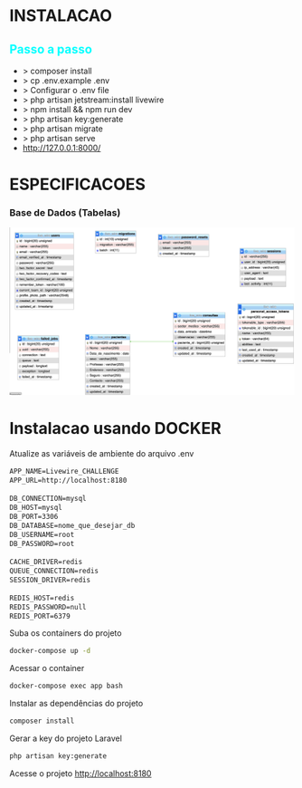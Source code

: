 # INSTALACAO

<h2 style="color:cyan">Passo a passo</h2>
<ul>
    <li> > composer install</li>
    <li> > cp .env.example .env</li>
    <li> > Configurar o .env file</li>
    <li> > php artisan jetstream:install livewire </li> 
    <li> > npm install && npm run dev</li>
    <li> > php artisan key:generate</li>
    <li> > php artisan migrate</li>
    <li> > php artisan serve</li>
    <li> <a href="http://127.0.0.1:8000/">http://127.0.0.1:8000/</a> </li>
</ul>

# ESPECIFICACOES

<h3>Base de Dados (Tabelas)</h3>

<img src="DB_SCHEMA-FINAL.png"/>


# Instalacao usando DOCKER


Atualize as variáveis de ambiente do arquivo .env
```dosini
APP_NAME=Livewire_CHALLENGE
APP_URL=http://localhost:8180

DB_CONNECTION=mysql
DB_HOST=mysql
DB_PORT=3306
DB_DATABASE=nome_que_desejar_db
DB_USERNAME=root
DB_PASSWORD=root

CACHE_DRIVER=redis
QUEUE_CONNECTION=redis
SESSION_DRIVER=redis

REDIS_HOST=redis
REDIS_PASSWORD=null
REDIS_PORT=6379
```

Suba os containers do projeto
```sh
docker-compose up -d
```

Acessar o container
```sh
docker-compose exec app bash
```

Instalar as dependências do projeto
```sh
composer install
```

Gerar a key do projeto Laravel
```sh
php artisan key:generate
```

Acesse o projeto
[http://localhost:8180](http://localhost:8180)
